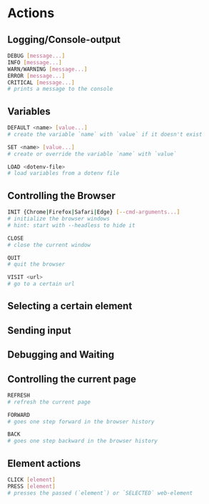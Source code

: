 # Actions

## Logging/Console-output

```bash
DEBUG [message...]
INFO [message...]
WARN/WARNING [message...]
ERROR [message...]
CRITICAL [message...]
# prints a message to the console
```

## Variables

```bash
DEFAULT <name> [value...]
# create the variable `name` with `value` if it doesn't exist
```
```bash
SET <name> [value...]
# create or override the variable `name` with `value`
```
```bash
LOAD <dotenv-file>
# load variables from a dotenv file
```

## Controlling the Browser

```bash
INIT {Chrome|Firefox|Safari|Edge} [--cmd-arguments...]
# initialize the browser windows
# hint: start with --headless to hide it
```
```bash
CLOSE
# close the current window
```
```bash
QUIT
# quit the browser
```
```bash
VISIT <url>
# go to a certain url
```

## Selecting a certain element

## Sending input

## Debugging and Waiting

## Controlling the current page

```bash
REFRESH
# refresh the current page
```
```bash
FORWARD
# goes one step forward in the browser history
```
```bash
BACK
# goes one step backward in the browser history
```

## Element actions

```bash
CLICK [element]
PRESS [element]
# presses the passed (`element`) or `SELECTED` web-element
```
